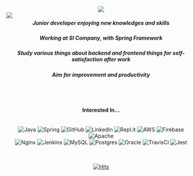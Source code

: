<div>
<div align="center" style="position=relative">
<img src="https://capsule-render.vercel.app/api?type=wave&color=auto&height=300&section=header&text=SI-Kim's%20Place&fontSize=90&animation=blinking"/>
</div>
<div align="center" style="position:relative;float:left">
<a href="https://github.com/SI-Kim" style="top: 450px;">
  <img align="left" src="https://github-readme-stats.vercel.app/api?username=SI-Kim&count_private=true&show_icons=true&theme=dracula&hide=prs" />  
</a>
</div>
<div align="center">
<h5>Junior developer enjoying new knowledges and skills</h5>
<h5>Working at SI Company, with Spring Framework</h5>
<h5>Study various things about backend and frontend things for self-satisfaction after work</h5>
<h5>Aim for improvement and productivity</h5>
</div>
<br>
<br>
<h4 align="center">Interested In...</h4>
<br>	
<div align="center">
	<img alt="Java" src="https://img.shields.io/badge/java-%23ED8B00.svg?&style=for-the-badge&logo=java&logoColor=white"/>
	<img alt="Spring" src="https://img.shields.io/badge/spring%20-%236DB33F.svg?&style=for-the-badge&logo=spring&logoColor=white"/>
	<img alt="GitHub" src="https://img.shields.io/badge/github%20-%23121011.svg?&style=for-the-badge&logo=github&logoColor=white"/>
	<img alt="LinkedIn" src="https://img.shields.io/badge/linkedin%20-%230077B5.svg?&style=for-the-badge&logo=linkedin&logoColor=white"/>
	<img alt="Repl.it" src="https://img.shields.io/badge/Repl.it%20-%230D101E.svg?&style=for-the-badge&logo=Repl.it&logoColor=white"/>
	<img alt="AWS" src="https://img.shields.io/badge/AWS%20-%23FF9900.svg?&style=for-the-badge&logo=amazon-aws&logoColor=white"/> 
	<img alt="Firebase" src="https://img.shields.io/badge/firebase%20-%23039BE5.svg?&style=for-the-badge&logo=firebase"/>
	<img alt="Apache" src="https://img.shields.io/badge/apache%20-%23D42029.svg?&style=for-the-badge&logo=apache&logoColor=white"/>
	<br>
	<img alt="Nginx" src="https://img.shields.io/badge/nginx%20-%23009639.svg?&style=for-the-badge&logo=nginx&logoColor=white"/>
	<img alt="Jenkins" src="https://img.shields.io/badge/jenkins%20-%232C5263.svg?&style=for-the-badge&logo=jenkins&logoColor=white"/>
	<img alt="MySQL" src="https://img.shields.io/badge/mysql-%2300f.svg?&style=for-the-badge&logo=mysql&logoColor=white"/>
	<img alt="Postgres" src ="https://img.shields.io/badge/postgres-%23316192.svg?&style=for-the-badge&logo=postgresql&logoColor=white"/>
	<img alt="Oracle" src ="https://img.shields.io/badge/oracle%20-%23F00000.svg?&style=for-the-badge&logo=oracle&logoColor=white" />
	<img alt="TravisCI" src="https://img.shields.io/badge/travisci%20-%232B2F33.svg?&style=for-the-badge&logo=travis&logoColor=white"/>
	<img alt="Jest" src="https://img.shields.io/badge/-jest-%23C21325?&style=for-the-badge&logo=jest&logoColor=white"/>
</div>
<br>
<br>
<div align=center style="position=relative">
	
  [![Hits](https://hits.seeyoufarm.com/api/count/incr/badge.svg?url=https%3A%2F%2Fgithub.com%2FSI-Kim&count_bg=%233DC8AF&title_bg=%23555555&icon=&icon_color=%23E7E7E7&title=hits&edge_flat=false)](https://hits.seeyoufarm.com)
	
  </div>
  </div>
